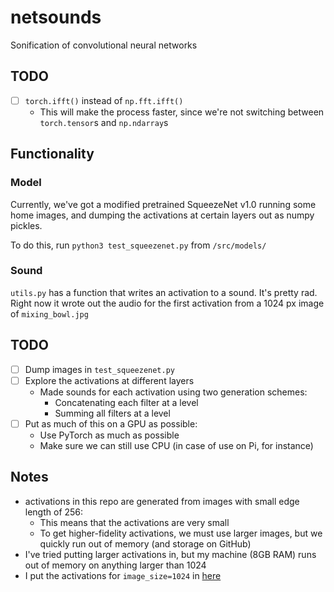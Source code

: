 # netsounds
Sonification of convolutional neural networks

## TODO
- [ ] `torch.ifft()` instead of `np.fft.ifft()`
  - This will make the process faster, since we're not switching between
    `torch.tensor`s and `np.ndarray`s

## Functionality
### Model
Currently, we've got a modified pretrained SqueezeNet v1.0 running some home
images, and dumping the activations at certain layers out as numpy pickles.

To do this, run `python3 test_squeezenet.py` from `/src/models/`

### Sound
`utils.py` has a function that writes an activation to a sound. It's
pretty rad. Right now it wrote out the audio for the first activation from a
1024 px image of `mixing_bowl.jpg`


## TODO
- [ ] Dump images in `test_squeezenet.py`
- [ ] Explore the activations at different layers
    - Made sounds for each activation using two generation schemes:
        - Concatenating each filter at a level
        - Summing all filters at a level
- [ ] Put as much of this on a GPU as possible:
  - Use PyTorch as much as possible
  - Make sure we can still use CPU (in case of use on Pi, for instance)


## Notes
- activations in this repo are generated from images with small edge length of
  256:
    - This means that the activations are very small
    - To get higher-fidelity activations, we must use larger images, but we
      quickly run out of memory (and storage on GitHub)
- I've tried putting larger activations in, but my machine (8GB RAM) runs out
  of memory on anything larger than 1024
- I put the activations for `image_size=1024` in
  [here](https://drive.google.com/open?id=115nEdJh2cO4Ei2a2y0DyLTczBpaZs7Tr)
